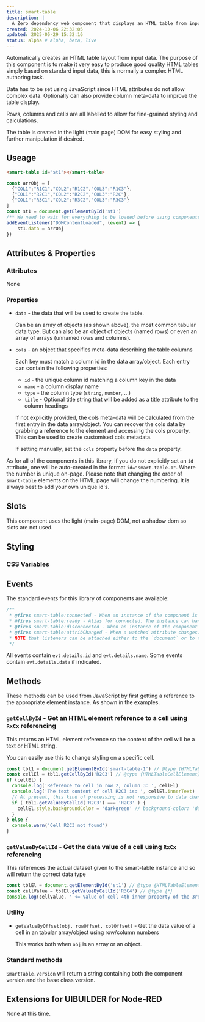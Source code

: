 ```yaml
---
title: smart-table
description: |
  A Zero dependency web component that displays an HTML table from input data
created: 2024-10-06 22:32:05
updated: 2025-05-29 15:32:16
status: alpha # alpha, beta, live
---
```


Automatically creates an HTML table layout from input data. The purpose of this component is to make it very easy to produce good quality HTML tables simply based on standard input data, this is normally a complex HTML authoring task.

Data has to be set using JavaScript since HTML attributes do not allow complex data. Optionally can also provide column meta-data to improve the table display.

Rows, columns and cells are all labelled to allow for fine-grained styling and calculations.

The table is created in the light (main page) DOM for easy styling and further manipulation if desired.

## Useage

```html
<smart-table id="st1"></smart-table>
```
```js
const arrObj = [
  {"COL1":"R1C1","COL2":"R1C2","COL3":"R1C3"},
  {"COL1":"R2C1","COL2":"R2C2","COL3":"R2C"},
  {"COL1":"R3C1","COL2":"R3C2","COL3":"R3C3"}
]
const st1 = document.getElementById('st1')
/** We need to wait for everything to be loaded before using components from JavaScript */
addEventListener("DOMContentLoaded", (event) => {
    st1.data = arrObj
})
```

## Attributes & Properties

### Attributes

None

### Properties

* `data` - the data that will be used to create the table.
  
  Can be an array of objects (as shown above), the most common tabular data type. But can also be an object of objects (named rows) or even an array of arrays (unnamed rows and columns).

* `cols` - an object that specifies meta-data describing the table columns
  
  Each key must match a column id in the data array/object. Each entry can contain the following properties: 
  
  * `id` - the unique column id matching a column key in the data
  * `name` - a column display name
  * `type` - the column type (`string`, `number`, ...)
  * `title` - Optional title string that will be added as a title attribute to the column headings
  
  If not explicitly provided, the cols meta-data will be calculated from the first entry in the data array/object. You can recover the cols data by grabbing a reference to the element and accessing the cols property. This can be used to create customised cols metadata.

  If setting manually, set the `cols` property before the `data` property.

As for all of the components in this library, if you do not explicitly set an `id` attribute, one will be auto-created in the format `id="smart-table-1"`. Where the number is unique on-page. Please note that changing the order of `smart-table` elements on the HTML page will change the numbering. It is always best to add your own unique id's.

## Slots

This component uses the light (main-page) DOM, not a shadow dom so slots are not used.

## Styling

### CSS Variables

## Events

The standard events for this library of components are available:

```js
/**
 * @fires smart-table:connected - When an instance of the component is attached to the DOM. `evt.details` contains the details of the element.
 * @fires smart-table:ready - Alias for connected. The instance can handle property & attribute changes
 * @fires smart-table:disconnected - When an instance of the component is removed from the DOM. `evt.details` contains the details of the element.
 * @fires smart-table:attribChanged - When a watched attribute changes. `evt.details.data` contains the details of the change.
 * NOTE that listeners can be attached either to the `document` or to the specific element instance.
 */
```

All events contain `evt.details.id` and `evt.details.name`. Some events contain `evt.details.data` if indicated.

## Methods

These methods can be used from JavaScript by first getting a reference to the appropriate element instance. As shown in the examples.

### `getCellById` - Get an HTML element reference to a cell using `RxCx` referencing

This returns an HTML element reference so the content of the cell will be a text or HTML string.

You can easily use this to change styling on a specific cell.

```js
const tbl1 = document.getElementById('smart-table-1') // @type {HTMLTableElement}
const cellEl = tbl1.getCellById('R2C3') // @type {HTMLTableCellElement}
if (cellEl) {
  console.log('Reference to cell in row 2, column 3: ', cellEl)
  console.log('The text content of cell R2C3 is: ', cellEl.innerText)
  // At present, this kind of processing is not responsive to data changes
  if ( tbl1.getValueByCellId('R2C3') === 'R2C3' ) {
    cellEl.style.backgroundColor = 'darkgreen' // background-color: 'darkgreen'
  }
} else {
  console.warn('Cell R2C3 not found')
}
```

### `getValueByCellId` - Get the data value of a cell using `RxCx` referencing

This references the actual dataset given to the smart-table instance and so will return the correct data type

```js
const tblEl = document.getElementById('st1') // @type {HTMLTableElement}
const cellValue = tblEl.getValueByCellId('R3C4') // @type {*}
console.log(cellValue, ' <= Value of cell 4th inner property of the 3rd outer property')
```

### Utility

- `getValueByOffset(obj, rowOffset, colOffset)` - Get the data value of a cell in an tabular array/object using row/column numbers
  
  This works both when `obj` is an array or an object.

### Standard methods

`SmartTable.version` will return a string containing both the component version and the base class version.

## Extensions for UIBUILDER for Node-RED

None at this time.
